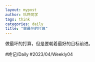 ```yaml
---
layout: mypost
author: 咕咚同学
tags: think 
categories: daily
title: "做最坏的打算"
---
```


做最坏的打算，但是要朝着最好的目标前进。

#咚记/Daily #2023/04/Weekly04 